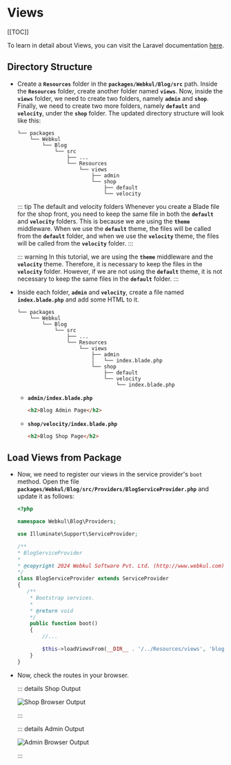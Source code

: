 # Views

[[TOC]]

To learn in detail about Views, you can visit the Laravel documentation [here](https://laravel.com/docs/10.x/views).

## Directory Structure

- Create a **`Resources`** folder in the **`packages/Webkul/Blog/src`** path. Inside the **`Resources`** folder, create another folder named **`views`**. Now, inside the **`views`** folder, we need to create two folders, namely **`admin`** and **`shop`**. Finally, we need to create two more folders, namely **`default`** and **`velocity`**, under the **`shop`** folder. The updated directory structure will look like this:

  ```
  └── packages
      └── Webkul
          └── Blog
              └── src
                  ├── ...
                  └── Resources
                      └── views
                          ├── admin
                          └── shop
                              ├── default
                              └── velocity
  ```

  ::: tip The default and velocity folders
  Whenever you create a Blade file for the shop front, you need to keep the same file in both the **`default`** and **`velocity`** folders. This is because we are using the **`theme`** middleware. When we use the **`default`** theme, the files will be called from the **`default`** folder, and when we use the **`velocity`** theme, the files will be called from the **`velocity`** folder.
  :::

  ::: warning
  In this tutorial, we are using the **`theme`** middleware and the **`velocity`** theme. Therefore, it is necessary to keep the files in the **`velocity`** folder. However, if we are not using the **`default`** theme, it is not necessary to keep the same files in the **`default`** folder.
  :::

- Inside each folder, **`admin`** and **`velocity`**, create a file named **`index.blade.php`** and add some HTML to it.

  ```
  └── packages
      └── Webkul
          └── Blog
              └── src
                  ├── ...
                  └── Resources
                      └── views
                          ├── admin
                          │   └── index.blade.php
                          └── shop
                              ├── default
                              └── velocity
                                  └── index.blade.php

  ```

  - **`admin/index.blade.php`**

    ```html
    <h2>Blog Admin Page</h2>
    ```

  - **`shop/velocity/index.blade.php`**

    ```html
    <h2>Blog Shop Page</h2>
    ```

## Load Views from Package

- Now, we need to register our views in the service provider's `boot` method. Open the file **`packages/Webkul/Blog/src/Providers/BlogServiceProvider.php`** and update it as follows:

  ```php
  <?php

  namespace Webkul\Blog\Providers;

  use Illuminate\Support\ServiceProvider;

  /**
  * BlogServiceProvider
  *
  * @copyright 2024 Webkul Software Pvt. Ltd. (http://www.webkul.com)
  */
  class BlogServiceProvider extends ServiceProvider
  {
     /**
      * Bootstrap services.
      *
      * @return void
      */
      public function boot()
      {
          //... 

          $this->loadViewsFrom(__DIR__ . '/../Resources/views', 'blog');
      }
  }
  ```

- Now, check the routes in your browser.

  ::: details Shop Output

  ![Shop Browser Output](../../assets/1.5.x/images/package-development/blog-shop-output.png)

  :::

  ::: details Admin Output

  ![Admin Browser Output](../../assets/1.5.x/images/package-development/blog-admin-output.png)

  :::
